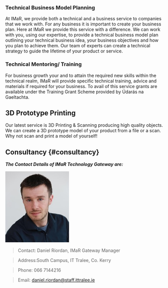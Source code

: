 ### Technical Business Model Planning

At IMaR, we provide both a technical and a business service to companies that we work with. For any business it is important to create your business plan. Here at IMaR we provide this service with a difference. We can work with you, using our expertise, to provide a technical business model plan outlining your technical business idea, your business objectives and how you plan to achieve them. Our team of experts can create a technical strategy to guide the lifetime of your product or service.

### Technical Mentoring\/ Training

For business growth your and to attain the required new skills within the technical realm, IMaR will provide specific technical training, advice and materials if required for your business. To avail of this service grants are available under the Training Grant Scheme provided by Údarás na Gaeltachta.

## 3D Prototype Printing

Our latest service is 3D Printing & Scanning producing high quality objects. We can create a 3D prototype model of your product from a file or a scan. Why not scan and print a model of yourself!

## Consultancy {#consultancy}

**_The Contact Details of IMaR Technology Gateway are:_**

![](/assets/DanielORiordan.jpg)

>Contact: Daniel Riordan, IMaR Gateway Manager

> Address:South Campus, IT Tralee, Co. Kerry
 
> Phone: 066 7144216 

> Email: daniel.riordan@staff.ittralee.ie

